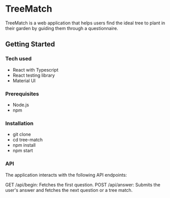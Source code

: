 # TreeMatch

TreeMatch is a web application that helps users find the ideal tree to plant in their garden by guiding them through a questionnaire.

## Getting Started

### Tech used
- React with Typescript
- React testing library
- Material UI

### Prerequisites

- Node.js
- npm

### Installation
- git clone
- cd tree-match
- npm install
- npm start

### API

The application interacts with the following API endpoints:

GET /api/begin: Fetches the first question.
POST /api/answer: Submits the user's answer and fetches the next question or a tree match.
